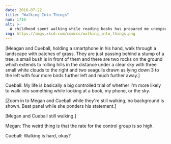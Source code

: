 ```yaml
---
date: 2016-07-22
title: "Walking Into Things"
num: 1710
alt: >-
  A childhood spent walking while reading books has prepared me unexpectedly well for today's world.
img: https://imgs.xkcd.com/comics/walking_into_things.png
---
```

[Meagan and Cueball, holding a smartphone in his hand, walk through a landscape with patches of grass. They are just passing behind a stump of a tree, a small bush is in front of them and there are two rocks on the ground which extends to rolling hills in the distance under a clear sky with three small white clouds to the right and two seagulls drawn as lying down 3 to the left with four more birds further left and much further away.]

Cueball: My life is basically a big controlled trial of whether I'm more likely to walk into something while looking at a book, my phone, or the sky.

[Zoom in to Megan and Cueball while they're still walking, no background is shown. Beat panel while she ponders his statement.]

[Megan and Cueball still walking.]

Megan: The weird thing is that the rate for the control group is so high.

Cueball: Walking is hard, okay?
